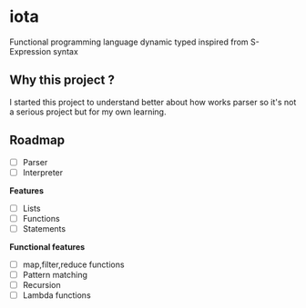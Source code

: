 # iota

Functional programming language dynamic typed inspired from S-Expression syntax

## Why this project ?
I started this project to understand better about how works parser so it's not a
serious project but for my own learning.

## Roadmap

- [ ] Parser
- [ ] Interpreter

**Features**
- [ ] Lists
- [ ] Functions
- [ ] Statements

**Functional features**
- [ ] map,filter,reduce functions
- [ ] Pattern matching
- [ ] Recursion
- [ ] Lambda functions
